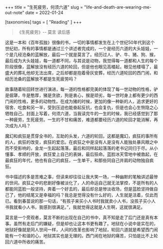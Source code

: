 +++
title = "生死疲劳，何须六道"
slug = "life-and-death-are-wearing-me-out-note"
date = 2022-01-24

[taxonomies]
tags = [ "Reading" ]
+++

>《生死疲劳》-- 莫言 读后感

这是一本和《百年孤独》很像的书，一切的事情都发生在上个世纪50年代到这个世纪初，所有的事情都是通过三个讲述者完成的，一个是经历六道的大头娃娃，一个是几经沧桑的蓝解放，最后一个就是莫言了。经历过人、驴、牛、猪、狗、猴，最后成为大头娃娃，每一道都不同，与其说是动物，我觉得每一道都和人生的每个阶段很像，蓝解放没有经历六道的轮回，但是他也眼见高楼起，眼见他楼塌了，最盛大的葬礼他却无法出席，之后却都是抱着骨灰安葬，经历六道轮回的西门闹，和经历沧桑的蓝解放不都是生死疲劳吗？

故事随着轮回转世进行演进，每一道的性格都完美的体现了每一世动物的性格，驴是倔犟，牛是憨厚，猪是贪欲，狗是衷心，猴是顽劣，每一世时身上都有更少的西门闹的性格，更多的动物性。在成为猪的时候，更加的像一种新的人，追求更好的宿舍、吃食和另一半，受到压迫也能奋起反抗，也会复仇，但是也会心生恻隐之心牺牲自己。封面上写着，何须六道，当我读完牛的一生的时候，我已经感觉到了那一种疲劳，生死疲劳。一生的不甘和痛苦，难道都要经历六道的轮回才能消解，再次成为人吗？

魔幻和疯狂是贯穿全书的，互助的头发，六道的轮回，这都是魔幻，疯狂的事所有的人，疯狂的改变，疯狂的爱恋。在疯狂之中是没有人是没有人能独处暴风眼之中而不受影响的，金龙一生起起落落，最后和同样起起落落的老书记同归于尽。从小懂事、孝顺的开放，疯狂爱上自己的表妹，最后殒命。蓝脸冰天雪地中被救起，在最疯狂的年代，他也有自己的疯狂，一生单干，和那些同自己并肩的动物独自疯狂。

书中描述的多是苦难之事，但读来却往往让我大笑一场，一种幽默的笔触讲述最惨的世间。疯狂之中的悲剧好像被淡化了，人的命运自己就无法掌控，不是所有的人都能同蓝脸一般坚持，奔着一个好去的，最后却总是惨淡收场，但是蓝脸坚持做自己了，他的结尾又是幸福的吗？我总是觉得没有什么好的，人生就是活着，仅此而已。看到春苗说的那一句话，“有孩子来买小人书时我就卖小人书，没孩子买小人书我就看小人书，我感到很满足。”，我就觉得这就是人生啊，这就很满足。

莫言是一个旁观者，莫言不断的出现在自己的书中，真不知是走了后门还是真有本事。虽然有走后门的嫌疑，但是却也让这本书更有趣了。地狱在小说中是实在的，地狱好像就是同人世间一样，人间的改革也影响了地狱，轮回六道就是希望西门闹能有一个和谐的心，地狱其实也是无理的。西门闹在地狱的痛苦，只怕是比不上轮回六道中所收的痛苦。